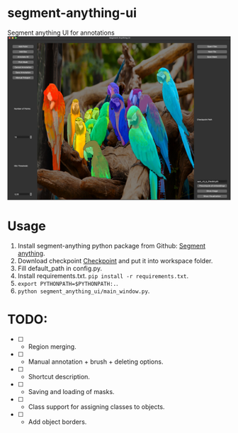 # segment-anything-ui
Segment anything UI for annotations
![GUI](./assets/parrots.png)



# Usage

 1. Install segment-anything python package from Github: [Segment anything](https://github.com/facebookresearch/segment-anything).
 2. Download checkpoint [Checkpoint](https://dl.fbaipublicfiles.com/segment_anything/sam_vit_h_4b8939.pth) and put it into workspace folder.
 3. Fill default_path in config.py.
 4. Install requirements.txt. ```pip install -r requirements.txt```.
 5. ```export PYTHONPATH=$PYTHONPATH:.```.
 6. ```python segment_anything_ui/main_window.py```.


# TODO:

 - [ ] - Region merging.
 - [ ] - Manual annotation + brush + deleting options.
 - [ ] - Shortcut description.
 - [ ] - Saving and loading of masks.
 - [ ] - Class support for assigning classes to objects.
 - [ ] - Add object borders.
